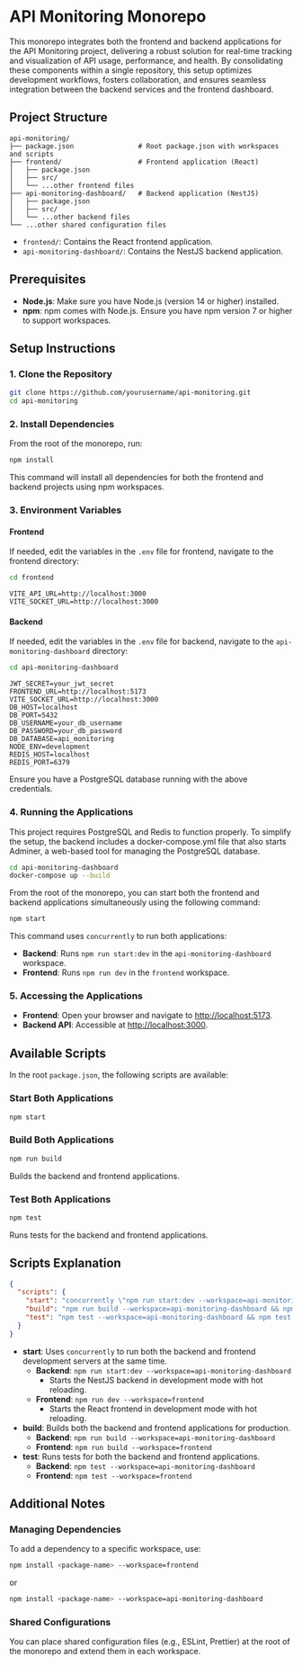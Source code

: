 # API Monitoring Monorepo

This monorepo integrates both the frontend and backend applications for the API Monitoring project, delivering a robust solution for real-time tracking and visualization of API usage, performance, and health. By consolidating these components within a single repository, this setup optimizes development workflows, fosters collaboration, and ensures seamless integration between the backend services and the frontend dashboard.

## Project Structure

```
api-monitoring/
├── package.json                # Root package.json with workspaces and scripts
├── frontend/                   # Frontend application (React)
│   ├── package.json
│   ├── src/
│   └── ...other frontend files
├── api-monitoring-dashboard/   # Backend application (NestJS)
│   ├── package.json
│   ├── src/
│   └── ...other backend files
└── ...other shared configuration files
```

- `frontend/`: Contains the React frontend application.
- `api-monitoring-dashboard/`: Contains the NestJS backend application.

## Prerequisites

- **Node.js**: Make sure you have Node.js (version 14 or higher) installed.
- **npm**: npm comes with Node.js. Ensure you have npm version 7 or higher to support workspaces.

## Setup Instructions

### 1. Clone the Repository

```bash
git clone https://github.com/yourusername/api-monitoring.git
cd api-monitoring
```

### 2. Install Dependencies

From the root of the monorepo, run:

```bash
npm install
```

This command will install all dependencies for both the frontend and backend projects using npm workspaces.

### 3. Environment Variables

#### Frontend

If needed, edit the variables in the `.env` file for frontend, navigate to the frontend directory:

```bash
cd frontend
```

```dotenv
VITE_API_URL=http://localhost:3000
VITE_SOCKET_URL=http://localhost:3000
```

#### Backend

If needed, edit the variables in the `.env` file for backend, navigate to the `api-monitoring-dashboard` directory:

```bash
cd api-monitoring-dashboard
```

```dotenv
JWT_SECRET=your_jwt_secret
FRONTEND_URL=http://localhost:5173
VITE_SOCKET_URL=http://localhost:3000
DB_HOST=localhost
DB_PORT=5432
DB_USERNAME=your_db_username
DB_PASSWORD=your_db_password
DB_DATABASE=api_monitoring
NODE_ENV=development
REDIS_HOST=localhost
REDIS_PORT=6379
```

Ensure you have a PostgreSQL database running with the above credentials.

### 4. Running the Applications

This project requires PostgreSQL and Redis to function properly. To simplify the setup, the backend includes a docker-compose.yml file that also starts Adminer, a web-based tool for managing the PostgreSQL database.

```bash
cd api-monitoring-dashboard
docker-compose up --build
```

From the root of the monorepo, you can start both the frontend and backend applications simultaneously using the following command:

```bash
npm start
```

This command uses `concurrently` to run both applications:

- **Backend**: Runs `npm run start:dev` in the `api-monitoring-dashboard` workspace.
- **Frontend**: Runs `npm run dev` in the `frontend` workspace.

### 5. Accessing the Applications

- **Frontend**: Open your browser and navigate to [http://localhost:5173](http://localhost:5173).
- **Backend API**: Accessible at [http://localhost:3000](http://localhost:3000).

## Available Scripts

In the root `package.json`, the following scripts are available:

### Start Both Applications

```bash
npm start
```

### Build Both Applications

```bash
npm run build
```

Builds the backend and frontend applications.

### Test Both Applications

```bash
npm test
```

Runs tests for the backend and frontend applications.

## Scripts Explanation

```json
{
  "scripts": {
    "start": "concurrently \"npm run start:dev --workspace=api-monitoring-dashboard\" \"npm run dev --workspace=frontend\"",
    "build": "npm run build --workspace=api-monitoring-dashboard && npm run build --workspace=frontend",
    "test": "npm test --workspace=api-monitoring-dashboard && npm test --workspace=frontend"
  }
}
```

- **start**: Uses `concurrently` to run both the backend and frontend development servers at the same time.
  - **Backend**: `npm run start:dev --workspace=api-monitoring-dashboard`
    - Starts the NestJS backend in development mode with hot reloading.
  - **Frontend**: `npm run dev --workspace=frontend`
    - Starts the React frontend in development mode with hot reloading.
- **build**: Builds both the backend and frontend applications for production.
  - **Backend**: `npm run build --workspace=api-monitoring-dashboard`
  - **Frontend**: `npm run build --workspace=frontend`
- **test**: Runs tests for both the backend and frontend applications.
  - **Backend**: `npm test --workspace=api-monitoring-dashboard`
  - **Frontend**: `npm test --workspace=frontend`

## Additional Notes

### Managing Dependencies

To add a dependency to a specific workspace, use:

```bash
npm install <package-name> --workspace=frontend
```

or

```bash
npm install <package-name> --workspace=api-monitoring-dashboard
```

### Shared Configurations

You can place shared configuration files (e.g., ESLint, Prettier) at the root of the monorepo and extend them in each workspace.
